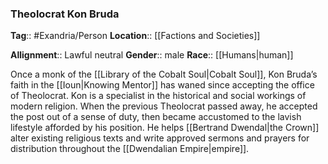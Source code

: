 ### Theolocrat Kon Bruda
**Tag**:: #Exandria/Person
**Location**:: [[Factions and Societies]]

**Allignment**:: Lawful neutral
**Gender**:: male
**Race**:: [[Humans|human]]

Once a monk of the [[Library of the Cobalt Soul|Cobalt Soul]], Kon Bruda’s faith in the [[Ioun|Knowing Mentor]] has waned since accepting the office of Theolocrat. Kon is a specialist in the historical and social workings of modern religion. When the previous Theolocrat passed away, he accepted the post out of a sense of duty, then became accustomed to the lavish lifestyle afforded by his position. He helps [[Bertrand Dwendal|the Crown]] alter existing religious texts and write approved sermons and prayers for distribution throughout the [[Dwendalian Empire|empire]].